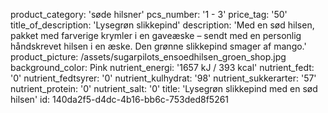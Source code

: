 product_category: 'søde hilsner'
pcs_number: '1 - 3'
price_tag: '50'
title_of_description: 'Lysegrøn slikkepind'
description: 'Med en sød hilsen, pakket med farverige krymler i en gaveæske – sendt med en personlig håndskrevet hilsen i en æske. Den grønne slikkepind smager af mango.'
product_picture: /assets/sugarpilots_ensoedhilsen_groen_shop.jpg
background_color: Pink
nutrient_energi: '1657 kJ / 393 kcal'
nutrient_fedt: '0'
nutrient_fedtsyrer: '0'
nutrient_kulhydrat: '98'
nutrient_sukkerarter: '57'
nutrient_protein: '0'
nutrient_salt: '0'
title: 'Lysegrøn slikkepind med en sød hilsen'
id: 140da2f5-d4dc-4b16-bb6c-753ded8f5261
